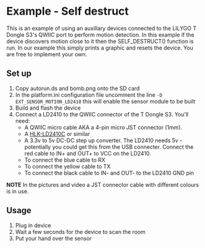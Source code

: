 # Example - Self destruct

This is an example of using an auxillary devices connected to the LILYGO T Dongle S3's QWIIC port to perform motion detection. In this example if the device discovers motion close to it then the SELF_DESTRUCT() function is run. In our example this simply prints a graphic and resets the device. You are free to implement your own.

## Set up
1. Copy autorun.ds and bomb.png onto the SD card
1. In the platform.ini configuration file uncomment the line `-D EXT_SENSOR_MOTION_LD2410` this will enable the sensor module to be built
1. Build and flash the device
1. Connect a LD2410 to the QWIIC connector of the T Dongle S3. You'll need:
   * A QWIIC micro cable AKA a 4-pin micro JST connector (1mm).
   * A [HLK-LD2410C](https://s.click.aliexpress.com/e/_EJ2MAjf) or similar
   * A 3.3v to 5v DC-DC step up converter. The LD2410 needs 5v - potentially you could get this from the USB connecter. Connect the red cable to IN+ and OUT+ to VCC on the LD2410.
   * To connect the blue cable to RX
   * To connect the yellow cable to TX
   * To connect the black cable to IN- and OUT- to the LD2410 GND pin

**NOTE** In the pictures and video a JST connector cable with different colours is in use.

## Usage
1. Plug in device
2. Wait a few seconds for the device to scan the room
3. Put your hand over the sensor